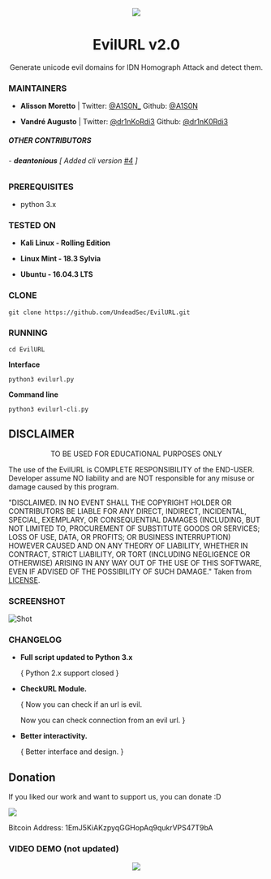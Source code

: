 <p align="center">
  <img src="https://raw.githubusercontent.com/UndeadSec/EvilURL/master/evilurl.png">  
</p>

<h1 align="center">EvilURL v2.0</h1>
<p align="center">
  Generate unicode evil domains for IDN Homograph Attack and detect them.
</p>

### MAINTAINERS
* **Alisson Moretto** | 
Twitter: <a href="https://twitter.com/A1S0N_">@A1S0N_</a>
Github: <a href="https://github.com/A1S0N">@A1S0N</a>

* **Vandré Augusto** | 
Twitter: <a href="https://twitter.com/dr1nKoRdi3">@dr1nKoRdi3</a>
Github: <a href="https://github.com/dr1nk0rdi3">@dr1nK0Rdi3</a>

##### OTHER CONTRIBUTORS

###### - **deantonious** [ Added cli version <a href="https://github.com/UndeadSec/EvilURL/pull/4">#4</a> ] 

### PREREQUISITES

* python 3.x 

### TESTED ON
* **Kali Linux - Rolling Edition**

* **Linux Mint - 18.3 Sylvia**

* **Ubuntu - 16.04.3 LTS**

### CLONE
```
git clone https://github.com/UndeadSec/EvilURL.git
```

### RUNNING
```
cd EvilURL
```
**Interface**

```
python3 evilurl.py
```

**Command line**
```
python3 evilurl-cli.py
```

## DISCLAIMER
<p align="center">
  TO BE USED FOR EDUCATIONAL PURPOSES ONLY
</p>

The use of the EvilURL is COMPLETE RESPONSIBILITY of the END-USER. Developer assume NO liability and are NOT responsible for any misuse or damage caused by this program.

"DISCLAIMED. IN NO EVENT SHALL THE COPYRIGHT HOLDER OR CONTRIBUTORS BE LIABLE
FOR ANY DIRECT, INDIRECT, INCIDENTAL, SPECIAL, EXEMPLARY, OR CONSEQUENTIAL
DAMAGES (INCLUDING, BUT NOT LIMITED TO, PROCUREMENT OF SUBSTITUTE GOODS OR
SERVICES; LOSS OF USE, DATA, OR PROFITS; OR BUSINESS INTERRUPTION) HOWEVER
CAUSED AND ON ANY THEORY OF LIABILITY, WHETHER IN CONTRACT, STRICT LIABILITY,
OR TORT (INCLUDING NEGLIGENCE OR OTHERWISE) ARISING IN ANY WAY OUT OF THE USE
OF THIS SOFTWARE, EVEN IF ADVISED OF THE POSSIBILITY OF SUCH DAMAGE."
Taken from [LICENSE](LICENSE).

### SCREENSHOT
![Shot](https://github.com/UndeadSec/EvilURL/blob/master/sc.png)

### CHANGELOG
* **Full script updated to Python 3.x**

  { Python 2.x support closed }
  
* **CheckURL Module.**
  
  { Now you can check if an url is evil.
  
    Now you can check connection from an evil url. }
    
* **Better interactivity.**
  
  { Better interface and design. }

## Donation
If you liked our work and want to support us, you can donate :D

<img src="https://raw.githubusercontent.com/UndeadSec/EvilURL/master/donation.png"></img>

Bitcoin Address: 1EmJ5KiAKzpyqGGHopAq9qukrVPS47T9bA

### VIDEO DEMO (not updated)
<p align="center">
<a href="https://youtu.be/ug5ZuezbD3c">
  <img src="https://raw.githubusercontent.com/UndeadSec/EvilURL/master/video.png" />
</a></p>
